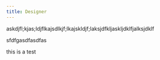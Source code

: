 ```yaml
---
title: Designer
---
```

askdjfl;kjas;ldjflkajsdlkjf;lkajskldjf;laksjdfkljaskljdklfjalksjdklf

sfdfgasdfasdfas

this is a test